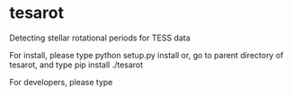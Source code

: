 # tesarot
Detecting stellar rotational periods for TESS data

For install, please type
python setup.py install
or, go to parent directory of tesarot, and type
pip install ./tesarot

For developers, please type
